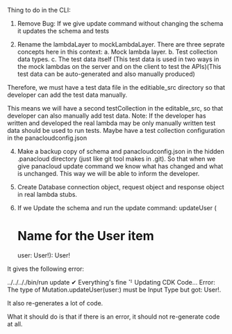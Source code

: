 Thing to do in the CLI:

1. Remove Bug: If we give update command without changing the schema it updates the schema and tests

2. Rename the lambdaLayer to mockLambdaLayer. 
There are three seprate concepts here in this context:
a. Mock lambda layer.
b. Test collection data types.
c. The test data itself (This test data is used in two ways in the mock lambdas on the server and on the client to test the APIs)(This test data can be auto-generated and also manually produced)

Therefore, we must have a test data file in the editiable_src directory so that developer can add the test data manually. 

This means we will have a second testCollection in the editable_src, so that developer can also manually add test data. 
Note: If the developer has written and developed the real lambda may be only manually written test data should be used to run tests.
Maybe have a test collection configuration in the panacloudconfig.json

4. Make a backup copy of schema and panacloudconfig.json in the hidden .panacloud directory (just like git tool makes in .git). So that when we give panacloud update command we know what has changed and what is unchanged. This way we will be able to inform the developer. 

5. Create Database connection object, request object and response object in real lambda stubs. 

6. If we Update the schema and run the update command:
updateUser (
    # Name for the User item
    user: User!): User!

It gives the following error:

 ../../.././bin/run update
✔ Everything's fine
⠙ Updating CDK Code...    Error: The type of Mutation.updateUser(user:) must be Input Type but got: User!.

It also re-generates a lot of code.

What it should do is that if there is an error, it should not re-generate code at all.










